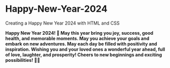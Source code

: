 # Happy-New-Year-2024
Creating a Happy New Year 2024 with HTML and CSS

**Happy New Year 2024! 🎉 May this year bring you joy, success, good health, and memorable moments. May you achieve your goals and embark on new adventures. May each day be filled with positivity and inspiration. Wishing you and your loved ones a wonderful year ahead, full of love, laughter, and prosperity! Cheers to new beginnings and exciting possibilities! 🥳🌟**
